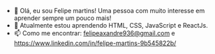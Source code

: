 - 👋 Olá, eu sou Felipe martins! Uma pessoa com muito interesse em aprender sempre um pouco mais!
- 🌱 Atualmente estou aprendendo HTML, CSS, JavaScript e ReactJs.
- 📫 Como me encontrar: felipeaxandre936@gmail.com e https://www.linkedin.com/in/felipe-martins-9b545822b/

<link rel="stylesheet" href="https://cdn.jsdelivr.net/gh/devicons/devicon@v2.15.1/devicon.min.css">
